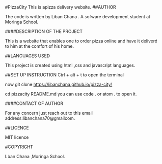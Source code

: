 #PizzaCity
This is apizza delivery website.
##AUTHOR

The code is written by Liban Chana . A sofware development student at Moringa School.

####DESCRIPTION OF THE PROJECT

This is a website that enables one to order pizza online and have it deliverd to him at the comfort of his home.

##LANGUAGES USED

This project is created using html ,css and javascript languages.

##SET UP INSTRUCTION Ctrl + alt + t to open the terminal

now git clone  https://libanchana.github.io/pizza-city/

cd pizzacity README.md you can use code . or atom . to open it.

####CONTACT OF AUTHOR

For any concern just reach out to this email address:libanchana70@gmailcom.

##LICENCE

MIT licence

#COPYRIGHT

Lban Chana ,Moringa School.


